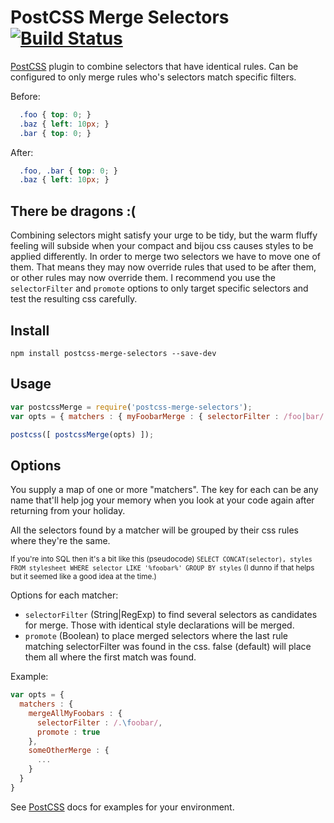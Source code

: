 # PostCSS Merge Selectors [![Build Status][ci-img]][ci]

[PostCSS] plugin to combine selectors that have identical rules. Can be configured to only merge rules who's selectors match specific filters.

[PostCSS]: https://github.com/postcss/postcss
[ci-img]:  https://travis-ci.org/georgeadamson/postcss-merge-selectors.svg
[ci]:      https://travis-ci.org/georgeadamson/postcss-merge-selectors

Before:
```css
  .foo { top: 0; }
  .baz { left: 10px; }
  .bar { top: 0; }
```

After:
```css
  .foo, .bar { top: 0; }
  .baz { left: 10px; }
```

## There be dragons :(

Combining selectors might satisfy your urge to be tidy, but the warm fluffy feeling will subside when your compact and bijou css causes styles to be applied differently. In order to merge two selectors we have to move one of them. That means they may now override rules that used to be after them, or other rules may now override them. I recommend you use the `selectorFilter` and `promote` options to only target specific selectors and test the resulting css carefully.

## Install

```shell
npm install postcss-merge-selectors --save-dev
```

## Usage

```js
var postcssMerge = require('postcss-merge-selectors');
var opts = { matchers : { myFoobarMerge : { selectorFilter : /foo|bar/ } } };

postcss([ postcssMerge(opts) ]);
```

## Options

You supply a map of one or more "matchers". The key for each can be any name that'll help jog your memory when you look at your code again after returning from your holiday.

All the selectors found by a matcher will be grouped by their css rules where they're the same.

<sub>If you're into SQL then it's a bit like this (pseudocode) `SELECT CONCAT(selector), styles FROM stylesheet WHERE selector LIKE '%foobar%' GROUP BY styles` (I dunno if that helps but it seemed like a good idea at the time.)</sub>

Options for each matcher:
- `selectorFilter` (String|RegExp) to find several selectors as candidates for merge. Those with identical style declarations will be merged.
- `promote` (Boolean) to place merged selectors where the last rule matching selectorFilter was found in the css. false (default) will place them all where the first match was found.

Example:
```js
var opts = {
  matchers : {
    mergeAllMyFoobars : {
      selectorFilter : /.\foobar/,
      promote : true
    },
    someOtherMerge : {
      ...
    }
  }
}
```

See [PostCSS] docs for examples for your environment.
